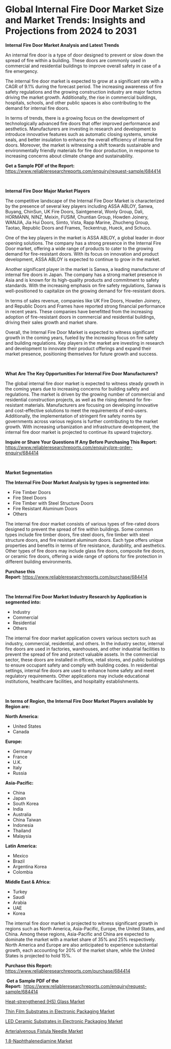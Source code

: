 <p><h1>Global Internal Fire Door Market Size and Market Trends: Insights and Projections from 2024 to 2031</h1></p><p><strong>Internal Fire Door Market Analysis and Latest Trends</strong></p>
<p><p>An internal fire door is a type of door designed to prevent or slow down the spread of fire within a building. These doors are commonly used in commercial and residential buildings to improve overall safety in case of a fire emergency.</p><p>The internal fire door market is expected to grow at a significant rate with a CAGR of 9.1% during the forecast period. The increasing awareness of fire safety regulations and the growing construction industry are major factors driving the market growth. Additionally, the rise in commercial buildings, hospitals, schools, and other public spaces is also contributing to the demand for internal fire doors.</p><p>In terms of trends, there is a growing focus on the development of technologically advanced fire doors that offer improved performance and aesthetics. Manufacturers are investing in research and development to introduce innovative features such as automatic closing systems, smoke seals, and better insulation to enhance the overall efficiency of internal fire doors. Moreover, the market is witnessing a shift towards sustainable and environmentally friendly materials for fire door production, in response to increasing concerns about climate change and sustainability.</p></p>
<p><strong>Get a Sample PDF of the Report:&nbsp;</strong> <a href="https://www.reliableresearchreports.com/enquiry/request-sample/684414">https://www.reliableresearchreports.com/enquiry/request-sample/684414</a></p>
<p>&nbsp;</p>
<p><strong>Internal Fire Door Major Market Players</strong></p>
<p><p>The competitive landscape of the Internal Fire Door Market is characterized by the presence of several key players including ASSA ABLOY, Sanwa, Buyang, ChinSun, UK Fire Doors, Saintgeneral, Wonly Group, Dali, HORMANN, NINZ, Meixin, FUSIM, Chuntian Group, Howden Joinery, WANJIA, Jia Hui Doors, Simto, Vista, Rapp Marine, Zhucheng Group, Taotao, Republic Doors and Frames, Teckentrup, Hueck, and Schuco.</p><p>One of the key players in the market is ASSA ABLOY, a global leader in door opening solutions. The company has a strong presence in the Internal Fire Door market, offering a wide range of products to cater to the growing demand for fire-resistant doors. With its focus on innovation and product development, ASSA ABLOY is expected to continue to grow in the market.</p><p>Another significant player in the market is Sanwa, a leading manufacturer of internal fire doors in Japan. The company has a strong market presence in Asia and is known for its high-quality products and commitment to safety standards. With the increasing emphasis on fire safety regulations, Sanwa is well-positioned to capitalize on the growing demand for fire-resistant doors.</p><p>In terms of sales revenue, companies like UK Fire Doors, Howden Joinery, and Republic Doors and Frames have reported strong financial performance in recent years. These companies have benefitted from the increasing adoption of fire-resistant doors in commercial and residential buildings, driving their sales growth and market share.</p><p>Overall, the Internal Fire Door Market is expected to witness significant growth in the coming years, fueled by the increasing focus on fire safety and building regulations. Key players in the market are investing in research and development to innovate their product offerings and expand their market presence, positioning themselves for future growth and success.</p></p>
<p>&nbsp;</p>
<p><strong>What Are The Key Opportunities For Internal Fire Door Manufacturers?</strong></p>
<p><p>The global internal fire door market is expected to witness steady growth in the coming years due to increasing concerns for building safety and regulations. The market is driven by the growing number of commercial and residential construction projects, as well as the rising demand for fire-resistant materials. Manufacturers are focusing on developing innovative and cost-effective solutions to meet the requirements of end-users. Additionally, the implementation of stringent fire safety norms by governments across various regions is further contributing to the market growth. With increasing urbanization and infrastructure development, the internal fire door market is projected to continue its upward trajectory.</p></p>
<p><strong>Inquire or Share Your Questions If Any Before Purchasing This Report:</strong> <a href="https://www.reliableresearchreports.com/enquiry/pre-order-enquiry/684414">https://www.reliableresearchreports.com/enquiry/pre-order-enquiry/684414</a></p>
<p>&nbsp;</p>
<p><strong>Market Segmentation</strong></p>
<p><strong>The Internal Fire Door Market Analysis by types is segmented into:</strong></p>
<p><ul><li>Fire Timber Doors</li><li>Fire Steel Doors</li><li>Fire Timber with Steel Structure Doors</li><li>Fire Resistant Aluminum Doors</li><li>Others</li></ul></p>
<p><p>The internal fire door market consists of various types of fire-rated doors designed to prevent the spread of fire within buildings. Some common types include fire timber doors, fire steel doors, fire timber with steel structure doors, and fire resistant aluminum doors. Each type offers unique properties and benefits in terms of fire resistance, durability, and aesthetics. Other types of fire doors may include glass fire doors, composite fire doors, or ceramic fire doors, offering a wide range of options for fire protection in different building environments.</p></p>
<p><strong>Purchase this Report:&nbsp;</strong><a href="https://www.reliableresearchreports.com/purchase/684414">https://www.reliableresearchreports.com/purchase/684414</a></p>
<p>&nbsp;</p>
<p><strong>The Internal Fire Door Market Industry Research by Application is segmented into:</strong></p>
<p><ul><li>Industry</li><li>Commercial</li><li>Residential</li><li>Others</li></ul></p>
<p><p>The internal fire door market application covers various sectors such as industry, commercial, residential, and others. In the industry sector, internal fire doors are used in factories, warehouses, and other industrial facilities to prevent the spread of fire and protect valuable assets. In the commercial sector, these doors are installed in offices, retail stores, and public buildings to ensure occupant safety and comply with building codes. In residential settings, internal fire doors are used to enhance home safety and meet regulatory requirements. Other applications may include educational institutions, healthcare facilities, and hospitality establishments.</p></p>
<p>&nbsp;</p>
<p><strong>In terms of Region, the Internal Fire Door Market Players available by Region are:</strong></p>
<p>
    <p> <strong> North America: </strong>
        <ul>
            <li>United States</li>
            <li>Canada</li>
        </ul>
        </p> 
    <p> <strong> Europe: </strong>
        <ul>
            <li>Germany</li>
            <li>France</li>
            <li>U.K.</li>
            <li>Italy</li>
            <li>Russia</li>
        </ul>
        </p> 
    <p> <strong> Asia-Pacific: </strong>
        <ul>
            <li>China</li>
            <li>Japan</li>
            <li>South Korea</li>
            <li>India</li>
            <li>Australia</li>
            <li>China Taiwan</li>
            <li>Indonesia</li>
            <li>Thailand</li>
            <li>Malaysia</li>
        </ul>
        </p> 
    <p> <strong> Latin America: </strong>
        <ul>
            <li>Mexico</li>
            <li>Brazil</li>
            <li>Argentina Korea</li>
            <li>Colombia</li>
        </ul>
        </p> 
    <p> <strong> Middle East & Africa: </strong>
        <ul>
            <li>Turkey</li>
            <li>Saudi</li>
            <li>Arabia</li>
            <li>UAE</li>
            <li>Korea</li>
        </ul>
    </p>
    </p>
<p><p>The internal fire door market is projected to witness significant growth in regions such as North America, Asia-Pacific, Europe, the United States, and China. Among these regions, Asia-Pacific and China are expected to dominate the market with a market share of 35% and 25% respectively. North America and Europe are also anticipated to experience substantial growth, each accounting for 20% of the market share, while the United States is projected to hold 15%.</p></p>
<p><strong>Purchase this Report: </strong><a href="https://www.reliableresearchreports.com/purchase/684414">https://www.reliableresearchreports.com/purchase/684414</a></p>
<p>&nbsp;<strong>Get a Sample PDF of the Report:&nbsp;&nbsp;</strong><a href="https://www.reliableresearchreports.com/enquiry/request-sample/684414">https://www.reliableresearchreports.com/enquiry/request-sample/684414</a></p>
<p><strong></strong></p>
<p><p><a href="https://shimmer-gardenia-37a.notion.site/Heat-strengthened-HS-Glass-Market-Research-Report-The-Key-To-Successful-Business-Strategy-Forecas-9b12e0f2371f44bc82aaebdb4a81a97e">Heat-strengthened (HS) Glass Market</a></p><p><a href="https://view.publitas.com/reportprime-1/thin-film-substrates-in-electronic-packaging-market-analysis-examines-its-scope-on-growth-opportunities-and-forecasted-trends-spanning-from-2024-to-2031/">Thin Film Substrates in Electronic Packaging Market</a></p><p><a href="https://view.publitas.com/reportprime-1/global-led-ceramic-substrates-in-electronic-packaging-market-size-and-market-trends-insights-and-projections-from-2024-to-2031/">LED Ceramic Substrates in Electronic Packaging Market</a></p><p><a href="https://cute-banjo-8ca.notion.site/Arterialvenous-Fistula-Needle-Market-Provides-a-Comprehensive-Analysis-Including-a-Macro-Overview-of-b04a611b665c4d38b6e35d185d44630f">Arterialvenous Fistula Needle Market</a></p><p><a href="https://unruly-ladybug-44b.notion.site/1-8-Naphthalenediamine-Market-Centers-on-Aspects-such-as-Market-Growth-Market-Share-Market-Opportu-0a4178198b414efbbaa70c07d1f6d69f">1,8-Naphthalenediamine Market</a></p></p>